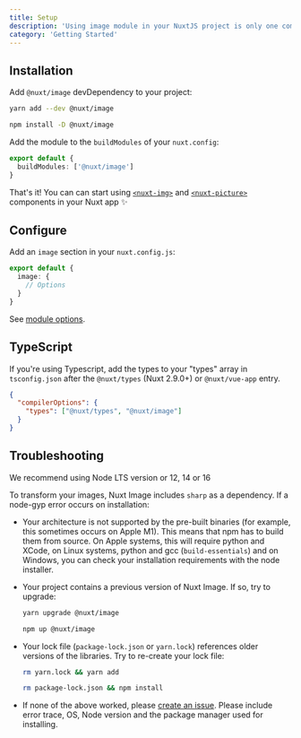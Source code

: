 ```yaml
---
title: Setup
description: 'Using image module in your NuxtJS project is only one command away ✨'
category: 'Getting Started'
---
```


## Installation

Add `@nuxt/image` devDependency to your project:

<code-group>
  <code-block label="Yarn" active>

```bash
yarn add --dev @nuxt/image
```

  </code-block>
  <code-block label="NPM">

```bash
npm install -D @nuxt/image
```

  </code-block>
</code-group>

Add the module to the `buildModules` of your `nuxt.config`:

```ts [nuxt.config.js]
export default {
  buildModules: ['@nuxt/image']
}
```

<alert type="success">

That's it! You can can start using [`<nuxt-img>`](/components/nuxt-img) and [`<nuxt-picture>`](/components/nuxt-picture) components in your Nuxt app ✨

</alert>

## Configure

Add an `image` section in your `nuxt.config.js`:

```ts [nuxt.config.js]
export default {
  image: {
    // Options
  }
}
```

See [module options](/api/options).

## TypeScript

If you're using Typescript, add the types to your "types" array in `tsconfig.json` after the `@nuxt/types` (Nuxt 2.9.0+) or `@nuxt/vue-app` entry.

```json [tsconfig.json]
{
  "compilerOptions": {
    "types": ["@nuxt/types", "@nuxt/image"]
  }
}
```

## Troubleshooting

<alert type="info">
  We recommend using Node LTS version or 12, 14 or 16
</alert>

To transform your images, Nuxt Image includes `sharp` as a dependency. If a node-gyp error occurs on installation:

- Your architecture is not supported by the pre-built binaries (for example, this sometimes occurs on Apple M1). This means that npm has to build them from source. On Apple systems, this will require python and XCode, on Linux systems, python and gcc (`build-essentials`) and on Windows, you can check your installation requirements with the node installer.

- Your project contains a previous version of Nuxt Image. If so, try to upgrade:
  <code-group>
    <code-block label="Yarn" active>

  ```bash
  yarn upgrade @nuxt/image
  ```

    </code-block>
    <code-block label="NPM">

  ```bash
  npm up @nuxt/image
  ```

    </code-block>
  </code-group>

- Your lock file (`package-lock.json` or `yarn.lock`) references older versions of the libraries. Try to re-create your lock file:
  <code-group>
    <code-block label="Yarn" active>

  ```bash
  rm yarn.lock && yarn add
  ```

    </code-block>
    <code-block label="NPM">

  ```bash
  rm package-lock.json && npm install
  ```

    </code-block>
  </code-group>


- If none of the above worked, please [create an issue](https://github.com/nuxt/image/issues). Please include error trace, OS, Node version and the package manager used for installing.
